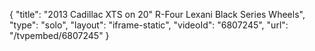 {
    "title": "2013 Cadillac XTS on 20\" R-Four Lexani Black Series Wheels",
    "type": "solo",
    "layout": "iframe-static",
    "videoId": "6807245",
    "url": "\/tvpembed\/6807245"
}